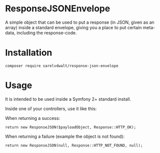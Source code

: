 # ResponseJSONEnvelope
A simple object that can be used to put a response (in JSON, given as an array) inside a standard envelope, giving you a place to put certain meta-data, including the response-code.

# Installation

    composer require sarelvdwalt/response-json-envelope

# Usage

It is intended to be used inside a Symfony 2+ standard install.

Inside one of your controllers, use it like this:

When returning a success:

    return new ResponseJSON($payloadObject, Response::HTTP_OK);

When returning a failure (example the object is not found):

    return new ResponseJSON(null, Response::HTTP_NOT_FOUND, null);
